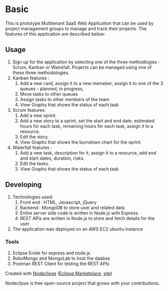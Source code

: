 

# Basic
This is prototype Multitenant SaaS Web Application that can be used by project management groups to manage and track their projects. The features of this application are described below:

## Usage
1. Sign up for the application by selecting one of the three methodlogies - Scrum, Kanban or Watrefall. Projects can be managed using  one of these three methodologies.
2. Kanban features : 
	1. Add a new card, assign it to a new memeber, assign it to one of the 3 queues - planned, in progress, 
	2. Move tasks to other queues
	3. Assign tasks to other members of the team
	4. View Graphs that shows the status of each task
3. Scrum features:
	1. Add a new sprint.
	2. Add a new story to a sprint, set the start and end date, estimated hours for each task, remaining hours for each task, assign it to a resource.
	3. Edit the story.
	4. View Graphs that shows the burndown chart for the sprint.
4. Waterfall features : 
	1. Add a new task, description for it, assign it to a resource, add end and start dates, duration, risks.
	2. Edit the tasks.
	3. View Graphs that shows the status of each task


## Developing
1. Technologies used: 
	1. Front end : HTML, Javascript, jQuery
	2. Backend : MongoDB to store user and related data
	3. Entire server side code is written in Node.js with Express. 
	4. REST APIs are written in Node.js to store and fetch details for the user
2. The application was deployed on an AWS EC2 ubuntu instance


### Tools
1. Eclipse Enide for express and node.js
2. RoboMongo and MongoLab to host the daabse
3. Postman REST Client for testing the REST APIs

Created with [Nodeclipse](https://github.com/Nodeclipse/nodeclipse-1)
 ([Eclipse Marketplace](http://marketplace.eclipse.org/content/nodeclipse), [site](http://www.nodeclipse.org))   

Nodeclipse is free open-source project that grows with your contributions.
